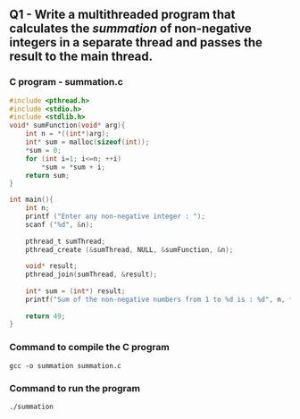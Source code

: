## Q1 - Write a multithreaded program that calculates the _summation_ of non-negative integers in a separate thread and passes the result to the main thread.

### C program - **summation.c**

```c
#include <pthread.h>
#include <stdio.h>
#include <stdlib.h> 
void* sumFunction(void* arg){
	int n = *((int*)arg);
	int* sum = malloc(sizeof(int));
	*sum = 0;
	for (int i=1; i<=n; ++i)
		*sum = *sum + i;
	return sum;
}

int main(){
	int n;
	printf ("Enter any non-negative integer : ");
	scanf ("%d", &n);
	
	pthread_t sumThread;
	pthread_create (&sumThread, NULL, &sumFunction, &n);
	
	void* result;
	pthread_join(sumThread, &result);
	
	int* sum = (int*) result;
	printf("Sum of the non-negative numbers from 1 to %d is : %d", n, *sum);
	
	return 49;
}
```

### Command to compile the C program
```
gcc -o summation summation.c
```

### Command to run the program
```
./summation
```


